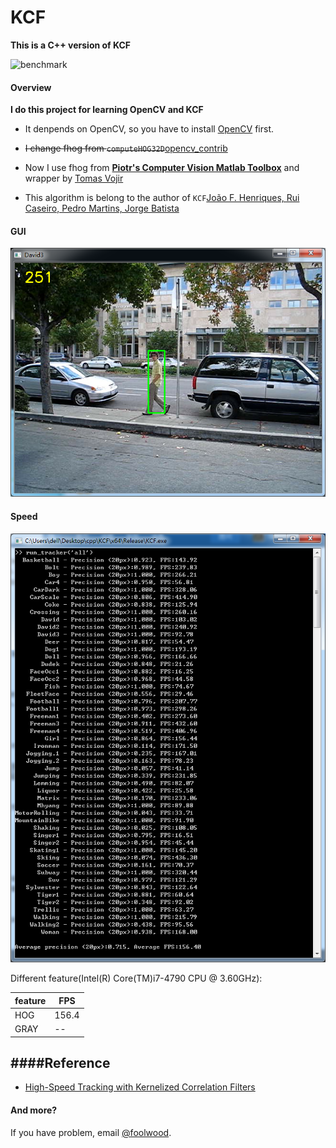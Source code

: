 # KCF

**This is a C++ version of KCF**

![benchmark](http://www.robots.ox.ac.uk/~joao/circulant/tiles.png)

#### Overview

**I do this project for learning OpenCV and KCF**

* It denpends on OpenCV, so you have to install [OpenCV](http://opencv.org/) first.
* ~~I change fhog from `computeHOG32D`~~[opencv_contrib](https://github.com/opencv/opencv_contrib/blob/master/modules/dpm/src/dpm_feature.cpp)
* Now I use fhog from [**Piotr's Computer Vision Matlab Toolbox**](http://pdollar.github.io/toolbox/index.html) and wrapper by [Tomas Vojir](https://github.com/vojirt/kcf)

* This algorithm is belong to the author of `KCF`[João F. Henriques, Rui Caseiro, Pedro Martins, Jorge Batista](http://www.robots.ox.ac.uk/~joao/circulant/)

#### GUI


![KCF](David3.png)


#### Speed
![KCF](hog_result.png)

Different feature(Intel(R) Core(TM)i7-4790 CPU @ 3.60GHz):

feature		 | FPS 
------------ | ------------- 
HOG | 156.4
GRAY| --

####Reference
----------
* [High-Speed Tracking with Kernelized Correlation Filters](http://www.robots.ox.ac.uk/~joao/circulant/)

#### And more?

If you have problem, email [@foolwood](wangqiang2015@ia.ac.cn).

